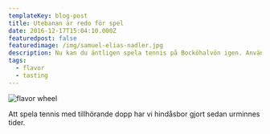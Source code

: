 ```yaml
---
templateKey: blog-post
title: Utebanan är redo för spel
date: 2016-12-17T15:04:10.000Z
featuredpost: false
featuredimage: /img/samuel-elias-nadler.jpg
description: Nu kan du äntligen spela tennis på Bocköhalvön igen. Använd Matchi-appen och boka.
tags:
  - flavor
  - tasting
---
```


![flavor wheel](/img/samuel-elias-nadler.jpg)

Att spela tennis med tillhörande dopp har vi hindåsbor gjort sedan urminnes tider.
